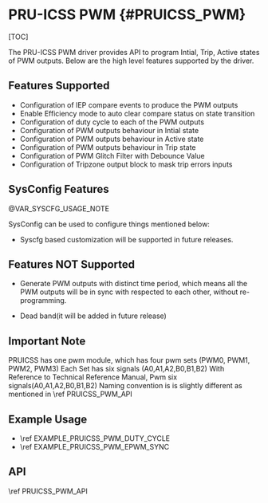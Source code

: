 # PRU-ICSS PWM {#PRUICSS_PWM}

[TOC]

The PRU-ICSS PWM driver provides API to program Intial, Trip, Active states of PWM outputs.
Below are the high level features supported by the driver.

## Features Supported

- Configuration of IEP compare events to produce the PWM outputs
- Enable Efficiency mode to auto clear compare status on state transition
- Configuration of  duty cycle to each of the PWM outputs
- Configuration of  PWM outputs behaviour in Intial state
- Configuration of  PWM outputs behaviour in Active state
- Configuration of  PWM outputs behaviour in Trip   state
- Configuration of  PWM Glitch Filter with Debounce Value
- Configuration of  Tripzone output block to mask trip errors inputs

## SysConfig Features

@VAR_SYSCFG_USAGE_NOTE

SysConfig can be used to configure things mentioned below:

- Syscfg based customization will be supported in future releases.

## Features NOT Supported

- Generate PWM outputs with distinct time period, which means all the PWM outputs will be in sync with respected to each other, without re-programming.

- Dead band(it will be added in future release)

## Important Note

PRUICSS has one pwm module, which has four pwm sets (PWM0, PWM1, PWM2, PWM3)
Each Set has six signals (A0,A1,A2,B0,B1,B2) With Reference to Technical Reference Manual, Pwm six signals(A0,A1,A2,B0,B1,B2) Naming convention is is slightly different as mentioned in \ref PRUICSS_PWM_API

## Example Usage

- \ref EXAMPLE_PRUICSS_PWM_DUTY_CYCLE
- \ref EXAMPLE_PRUICSS_PWM_EPWM_SYNC

## API

\ref PRUICSS_PWM_API
